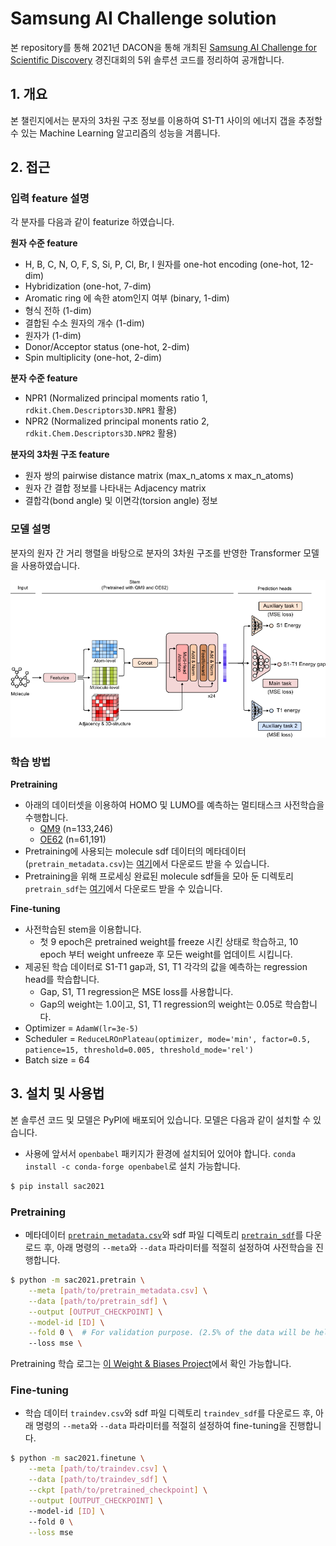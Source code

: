 # Samsung AI Challenge solution

본 repository를 통해 2021년 DACON을 통해 개최된 [Samsung AI Challenge for Scientific Discovery](https://dacon.io/competitions/official/235789/overview/description) 경진대회의 5위 솔루션 코드를 정리하여 공개합니다.

## 1. 개요

본 챌린지에서는 분자의 3차원 구조 정보를 이용하여 S1-T1 사이의 에너지 갭을 추정할 수 있는 Machine Learning 알고리즘의 성능을 겨룹니다. 

## 2. 접근

### 입력 feature 설명

각 분자를 다음과 같이 featurize 하였습니다.

**원자 수준 feature**
- H, B, C, N, O, F, S, Si, P, Cl, Br, I 원자를 one-hot encoding (one-hot, 12-dim)
- Hybridization (one-hot, 7-dim)
- Aromatic ring 에 속한 atom인지 여부 (binary, 1-dim)
- 형식 전하 (1-dim)
- 결합된 수소 원자의 개수 (1-dim)
- 원자가 (1-dim)
- Donor/Acceptor status (one-hot, 2-dim)
- Spin multiplicity (one-hot, 2-dim)

**분자 수준 feature**
- NPR1 (Normalized principal moments ratio 1, `rdkit.Chem.Descriptors3D.NPR1` 활용)
- NPR2 (Normalized principal monents ratio 2, `rdkit.Chem.Descriptors3D.NPR2` 활용)

**분자의 3차원 구조 feature**
- 원자 쌍의 pairwise distance matrix (max_n_atoms x max_n_atoms)
- 원자 간 결합 정보를 나타내는 Adjacency matrix
- 결합각(bond angle) 및 이면각(torsion angle) 정보

### 모델 설명

분자의 원자 간 거리 행렬을 바탕으로 분자의 3차원 구조를 반영한 Transformer 모델을 사용하였습니다.

![model](/img/sac_model.png)

### 학습 방법

**Pretraining**
- 아래의 데이터셋을 이용하여 HOMO 및 LUMO를 예측하는 멀티태스크 사전학습을 수행합니다.
    - [QM9](http://quantum-machine.org/datasets/) (n=133,246)
    - [OE62](https://www.nature.com/articles/s41597-020-0385-y) (n=61,191)
- Pretraining에 사용되는 molecule sdf 데이터의 메타데이터(`pretrain_metadata.csv`)는 [여기](https://dohlee-bioinfo.sgp1.digitaloceanspaces.com/sac2021-data/pretrain_metadata.csv)에서 다운로드 받을 수 있습니다. 
- Pretraining을 위해 프로세싱 완료된 molecule sdf들을 모아 둔 디렉토리 `pretrain_sdf`는 [여기](https://dohlee-bioinfo.sgp1.digitaloceanspaces.com/sac2021-data/pretrain_sdf.tar.gz)에서 다운로드 받을 수 있습니다.

**Fine-tuning**
- 사전학습된 stem을 이용합니다.
    - 첫 9 epoch은 pretrained weight를 freeze 시킨 상태로 학습하고, 10 epoch 부터 weight unfreeze 후 모든 weight를 업데이트 시킵니다.
- 제공된 학습 데이터로 S1-T1 gap과, S1, T1 각각의 값을 예측하는 regression head를 학습합니다.
    - Gap, S1, T1 regression은 MSE loss를 사용합니다.
    - Gap의 weight는 1.0이고, S1, T1 regression의 weight는 0.05로 학습합니다.
- Optimizer = `AdamW(lr=3e-5)`
- Scheduler = `ReduceLROnPlateau(optimizer, mode='min', factor=0.5, patience=15, threshold=0.005, threshold_mode='rel')`
- Batch size = 64

## 3. 설치 및 사용법
본 솔루션 코드 및 모델은 PyPI에 배포되어 있습니다. 모델은 다음과 같이 설치할 수 있습니다.
- 사용에 앞서서 `openbabel` 패키지가 환경에 설치되어 있어야 합니다. `conda install -c conda-forge openbabel`로 설치 가능합니다.

```bash
$ pip install sac2021
```

### Pretraining

- 메타데이터 [`pretrain_metadata.csv`](https://dohlee-bioinfo.sgp1.digitaloceanspaces.com/sac2021-data/pretrain_metadata.csv)와 sdf 파일 디렉토리 [`pretrain_sdf`](https://dohlee-bioinfo.sgp1.digitaloceanspaces.com/sac2021-data/pretrain_sdf.tar.gz)를 다운로드 후, 아래 명령의 `--meta`와 `--data` 파라미터를 적절히 설정하여 사전학습을 진행합니다.

```bash
$ python -m sac2021.pretrain \
    --meta [path/to/pretrain_metadata.csv] \
    --data [path/to/pretrain_sdf] \
    --output [OUTPUT_CHECKPOINT] \
    --model-id [ID] \
    --fold 0 \  # For validation purpose. (2.5% of the data will be held out)
    --loss mse \
```

Pretraining 학습 로그는 [이 Weight & Biases Project](https://wandb.ai/dohlee/sac-solution?workspace=user-dohlee)에서 확인 가능합니다.

### Fine-tuning
- 학습 데이터 `traindev.csv`와 sdf 파일 디렉토리 `traindev_sdf`를 다운로드 후, 아래 명령의 `--meta`와 `--data` 파라미터를 적절히 설정하여 fine-tuning을 진행합니다.
```bash
$ python -m sac2021.finetune \
    --meta [path/to/traindev.csv] \
    --data [path/to/traindev_sdf] \
    --ckpt [path/to/pretrained_checkpoint] \
    --output [OUTPUT_CHECKPOINT] \ 
    --model-id [ID] \ 
    --fold 0 \
    --loss mse
```
